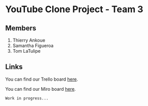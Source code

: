 # YouTube Clone Project - Team 3

## Members
1. Thierry Ankoue
2. Samantha Figueroa
3. Tom LaTulipe

## Links

You can find our Trello board [here](https://trello.com/invite/b/D8tMfo5v/1dd34eae5dd66b644363eec70714006f/youtube-clone-board).

You can find our Miro board [here](https://miro.com/welcomeonboard/QkNmN0JmRU1nMURsTkxkU2Jnc3BHYkVySTBWaEc4MmFySWpaTXdyeHBacTNCMkpWeVY0Mnc1d3Vtc3JDRHF5N3wzNDU4NzY0NTI0OTAwMjQ4NDI3?share_link_id=430644519698).

`Work in progress...`
